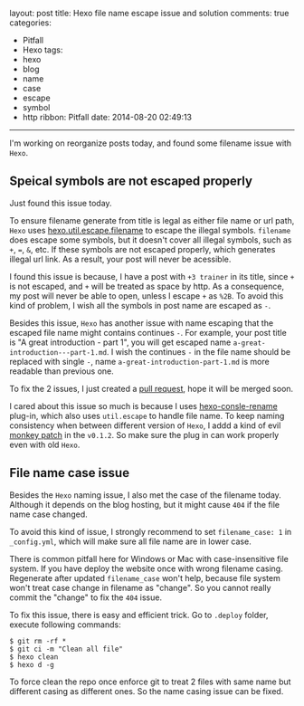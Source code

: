 layout: post
title: Hexo file name escape issue and solution
comments: true
categories:
  - Pitfall
  - Hexo
tags:
  - hexo
  - blog
  - name
  - case
  - escape
  - symbol
  - http
ribbon: Pitfall
date: 2014-08-20 02:49:13
---

I'm working on reorganize posts today, and found some filename issue with `Hexo`.

## Speical symbols are not escaped properly

Just found this issue today.

To ensure filename generate from title is legal as either file name or url path, `Hexo` uses [hexo.util.escape.filename] to escape the illegal symbols. `filename` does escape some symbols, but it doesn't cover all illegal symbols, such as `+`, `=`, `&`, etc. If these symbols are not escaped properly, which generates illegal url link. As a result, your post will never be acessible.

I found this issue is because, I have a post with `+3 trainer` in its title, since `+` is not escaped, and `+` will be treated as space by http. As a consequence, my post will never be able to open, unless I escape `+` as `%2B`. To avoid this kind of problem, I wish all the symbols in post name are escaped as `-`.

Besides this issue, `Hexo` has another issue with name escaping that the escaped file name might contains continues `-`. For example, your post title is "A great introduction - part 1", you will get escaped name `a-great-introduction---part-1.md`. I wish the continues `-` in the file name should be replaced with single `-`, name `a-great-introduction-part-1.md` is more readable than previous one.

To fix the 2 issues, I just created a [pull request], hope it will be merged soon.

I cared about this issue so much is because I uses [hexo-consle-rename] plug-in, which also uses `util.escape` to handle file name. To keep naming consistency when between different version of `Hexo`, I addd a kind of evil [monkey patch] in the `v0.1.2`. So make sure the plug in can work properly even with old `Hexo`.

## File name case issue

Besides the `Hexo` naming issue, I also met the case of the filename today. Although it depends on the blog hosting, but it might cause `404` if the file name case changed.

To avoid this kind of issue, I strongly recommend to set `filename_case: 1` in `_config.yml`, which will make sure all file name are in lower case.

There is common pitfall here for Windows or Mac with case-insensitive file system. If you have deploy the website once with wrong filename casing. Regenerate after updated `filename_case` won't help, because file system won't treat case change in filename as "change". So you cannot really commit the "change" to fix the `404` issue.

To fix this issue, there is easy and efficient trick. Go to `.deploy` folder, execute following commands:

```shell
$ git rm -rf *
$ git ci -m "Clean all file"
$ hexo clean
$ hexo d -g
```
To force clean the repo once enforce git to treat 2 files with same name but different casing as different ones. So the name casing issue can be fixed.

[hexo.util.escape.filename]: https://github.com/hexojs/hexo/blob/master/lib/util/escape.js#L22
[pull request]: https://github.com/hexojs/hexo/pull/804
[hexo-consle-rename]: https://github.com/timnew/hexo-console-rename
[monkey patch]: https://github.com/timnew/hexo-console-rename/blob/master/lib_src/monkey_patch.js
